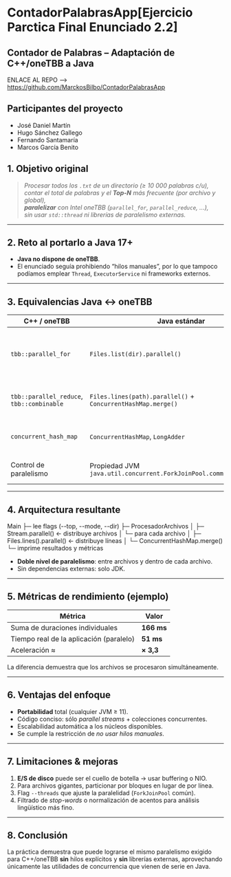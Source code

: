 # ContadorPalabrasApp[Ejercicio Parctica Final Enunciado 2.2]

## Contador de Palabras – Adaptación de C++/oneTBB a Java

ENLACE AL REPO --> https://github.com/MarckosBilbo/ContadorPalabrasApp

## Participantes del proyecto

- José Daniel Martín
- Hugo Sánchez Gallego
- Fernando Santamaría
- Marcos García Benito


## 1. Objetivo original

> *Procesar todos los `.txt` de un directorio (≥ 10 000 palabras c/u),  
> contar el total de palabras y el **Top-N** más frecuente (por archivo y global),  
> **paralelizar** con Intel oneTBB (`parallel_for`, `parallel_reduce`, …),  
> sin usar `std::thread` ni librerías de paralelismo externas.*

---

## 2. Reto al portarlo a Java 17+

* **Java no dispone de oneTBB**.
* El enunciado seguía prohibiendo “hilos manuales”, por lo que tampoco podíamos
  emplear `Thread`, `ExecutorService` ni frameworks externos.

---

## 3. Equivalencias Java ↔ oneTBB

| C++ / oneTBB                              | Java estándar                            | Descripción |
|-------------------------------------------|------------------------------------------|-------------|
| `tbb::parallel_for`                       | `Files.list(dir).parallel()`             | Distribuye los archivos entre *tasks* del **Fork-Join Pool** común. |
| `tbb::parallel_reduce`, `tbb::combinable` | `Files.lines(path).parallel()` + `ConcurrentHashMap.merge()` | Reducción concurrente de palabras por línea. |
| `concurrent_hash_map`                     | `ConcurrentHashMap`, `LongAdder`         | Estructuras *thread-safe* incluidas en la JDK. |
| Control de paralelismo                    | Propiedad JVM `java.util.concurrent.ForkJoinPool.common.parallelism` | Sin tocar código fuente. |

---

## 4. Arquitectura resultante

Main
├─ lee flags (--top, --mode, --dir)
├─ ProcesadorArchivos
│ ├─ Stream<Path>.parallel() ← distribuye archivos
│ └─ para cada archivo
│ ├─ Files.lines().parallel() ← distribuye líneas
│ └─ ConcurrentHashMap.merge()
└─ imprime resultados y métricas


* **Doble nivel de paralelismo**: entre archivos y dentro de cada archivo.
* Sin dependencias externas: solo JDK.

---

## 5. Métricas de rendimiento (ejemplo)

| Métrica | Valor |
|---------|-------|
| Suma de duraciones individuales | **166 ms** |
| Tiempo real de la aplicación (paralelo) | **51 ms** |
| Aceleración ≈ | **× 3,3** |

La diferencia demuestra que los archivos se procesaron simultáneamente.

---

## 6. Ventajas del enfoque

* **Portabilidad** total (cualquier JVM ≥ 11).
* Código conciso: sólo *parallel streams* + colecciones concurrentes.
* Escalabilidad automática a los núcleos disponibles.
* Se cumple la restricción de *no usar hilos manuales*.

---

## 7. Limitaciones & mejoras

1. **E/S de disco** puede ser el cuello de botella → usar buffering o NIO.
2. Para archivos gigantes, particionar por bloques en lugar de por línea.
3. Flag `--threads` que ajuste la paralelidad (`ForkJoinPool` común).
4. Filtrado de *stop-words* o normalización de acentos para análisis lingüístico más fino.

---

## 8. Conclusión

La práctica demuestra que puede lograrse el mismo paralelismo exigido para C++/oneTBB **sin** hilos explícitos y **sin** librerías externas, aprovechando únicamente las utilidades de concurrencia que vienen de serie en Java.
